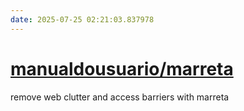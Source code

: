 ```yaml
---
date: 2025-07-25 02:21:03.837978
---
```


# [manualdousuario/marreta](https://github.com/manualdousuario/marreta)

remove web clutter and access barriers with marreta